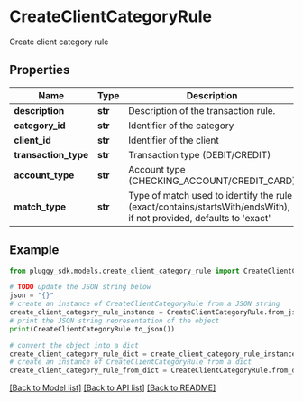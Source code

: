 # CreateClientCategoryRule

Create client category rule

## Properties

Name | Type | Description | Notes
------------ | ------------- | ------------- | -------------
**description** | **str** | Description of the transaction rule. | 
**category_id** | **str** | Identifier of the category | 
**client_id** | **str** | Identifier of the client | 
**transaction_type** | **str** | Transaction type (DEBIT/CREDIT) | [optional] 
**account_type** | **str** | Account type (CHECKING_ACCOUNT/CREDIT_CARD) | [optional] 
**match_type** | **str** | Type of match used to identify the rule (exact/contains/startsWith/endsWith), if not provided, defaults to &#39;exact&#39; | [optional] 

## Example

```python
from pluggy_sdk.models.create_client_category_rule import CreateClientCategoryRule

# TODO update the JSON string below
json = "{}"
# create an instance of CreateClientCategoryRule from a JSON string
create_client_category_rule_instance = CreateClientCategoryRule.from_json(json)
# print the JSON string representation of the object
print(CreateClientCategoryRule.to_json())

# convert the object into a dict
create_client_category_rule_dict = create_client_category_rule_instance.to_dict()
# create an instance of CreateClientCategoryRule from a dict
create_client_category_rule_from_dict = CreateClientCategoryRule.from_dict(create_client_category_rule_dict)
```
[[Back to Model list]](../README.md#documentation-for-models) [[Back to API list]](../README.md#documentation-for-api-endpoints) [[Back to README]](../README.md)


